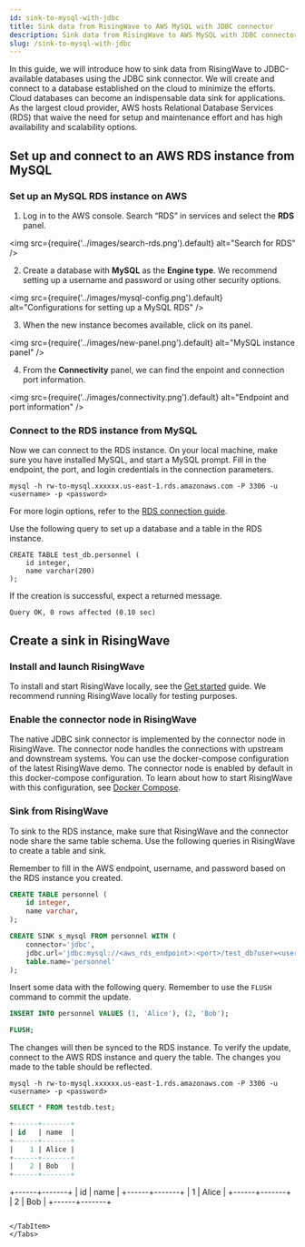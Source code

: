 ```yaml
---
id: sink-to-mysql-with-jdbc
title: Sink data from RisingWave to AWS MySQL with JDBC connector
description: Sink data from RisingWave to AWS MySQL with JDBC connector.
slug: /sink-to-mysql-with-jdbc
---
```


In this guide, we will introduce how to sink data from RisingWave to JDBC-available databases using the JDBC sink connector. We will create and connect to a database established on the cloud to minimize the efforts. Cloud databases can become an indispensable data sink for applications. As the largest cloud provider, AWS hosts Relational Database Services (RDS) that waive the need for setup and maintenance effort and has high availability and scalability options.

## Set up and connect to an AWS RDS instance from MySQL

### Set up an MySQL RDS instance on AWS

1. Log in to the AWS console. Search “RDS” in services and select the **RDS** panel.

<img
  src={require('../images/search-rds.png').default}
  alt="Search for RDS"
/>

2. Create a database with **MySQL** as the **Engine type**. We recommend setting up a username and password or using other security options.

<img
  src={require('../images/mysql-config.png').default}
  alt="Configurations for setting up a MySQL RDS"
/>

3. When the new instance becomes available, click on its panel. 

<img
  src={require('../images/new-panel.png').default}
  alt="MySQL instance panel"
/>

4. From the **Connectivity** panel, we can find the enpoint and connection port information.

<img
  src={require('../images/connectivity.png').default}
  alt="Endpoint and port information"
/>

### Connect to the RDS instance from MySQL

Now we can connect to the RDS instance. On your local machine, make sure you have installed MySQL, and start a MySQL prompt. Fill in the endpoint, the port, and login credentials in the connection parameters. 

```terminal
mysql -h rw-to-mysql.xxxxxx.us-east-1.rds.amazonaws.com -P 3306 -u <username> -p <password>
```

For more login options, refer to the [RDS connection guide](https://docs.aws.amazon.com/AmazonRDS/latest/UserGuide/USER_ConnectToInstance.html).

Use the following query to set up a database and a table in the RDS instance.

```mysql
CREATE TABLE test_db.personnel (
	id integer,
	name varchar(200)
);
```

If the creation is successful, expect a returned message.

```mysql
Query OK, 0 rows affected (0.10 sec)
```

## Create a sink in RisingWave

### Install and launch RisingWave

To install and start RisingWave locally, see the [Get started](/get-started.md) guide. We recommend running RisingWave locally for testing purposes. 


### Enable the connector node in RisingWave

 The native JDBC sink connector is implemented by the connector node in RisingWave. The connector node handles the connections with upstream and downstream systems. You can use the docker-compose configuration of the latest RisingWave demo. The connector node is enabled by default in this docker-compose configuration. To learn about how to start RisingWave with this configuration, see [Docker Compose](../deploy/risingwave-docker-compose.md).


### Sink from RisingWave

To sink to the RDS instance, make sure that RisingWave and the connector node share the same table schema. Use the following queries in RisingWave to create a table and sink.

Remember to fill in the AWS endpoint, username, and password based on the RDS instance you created. 

```sql
CREATE TABLE personnel (
	id integer,
	name varchar,
);

CREATE SINK s_mysql FROM personnel WITH (
	connector='jdbc',
	jdbc.url='jdbc:mysql://<aws_rds_endpoint>:<port>/test_db?user=<username>&password=<password>',
	table.name='personnel'
);
```

Insert some data with the following query. Remember to use the `FLUSH` command to commit the update.

```sql
INSERT INTO personnel VALUES (1, 'Alice'), (2, 'Bob');

FLUSH;
```

The changes will then be synced to the RDS instance. To verify the update, connect to the AWS RDS instance and query the table. The changes you made to the table should be reflected.

```terminal
mysql -h rw-to-mysql.xxxxxx.us-east-1.rds.amazonaws.com -P 3306 -u <username> -p <password>
```

```sql
SELECT * FROM testdb.test;

+------+-------+
| id   | name  |
+------+-------+
|    1 | Alice |
+------+-------+
|    2 | Bob   |
+------+-------+
```


+------+-------+
| id   | name  |
+------+-------+
|    1 | Alice |
+------+-------+
|    2 | Bob   |
+------+-------+
```

</TabItem>
</Tabs>